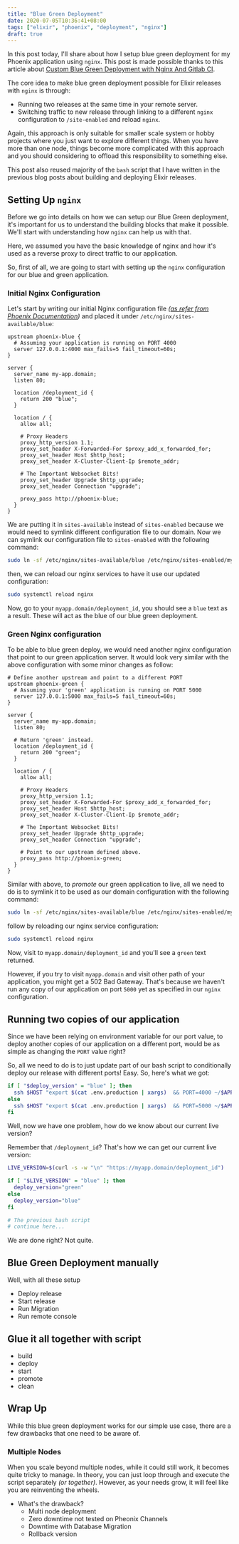 ```yaml
---
title: "Blue Green Deployment"
date: 2020-07-05T10:36:41+08:00
tags: ["elixir", "phoenix", "deployment", "nginx"]
draft: true
---
```


In this post today, I'll share about how I setup blue green deployment for my
Phoenix application using `nginx`. This post is made possible thanks to this
article about [Custom Blue Green Deployment with Nginx And Gitlab CI][0].

The core idea to make blue green deployment possible for Elixir releases with
`nginx` is through:

- Running two releases at the same time in your remote server.
- Switching traffic to new release through linking to a different `nginx`
  configuration to `/site-enabled` and reload `nginx`.

Again, this approach is only suitable for smaller scale system or hobby
projects where you just want to explore different things. When you have more
than one node, things become more complicated with this approach and you should
considering to offload this responsibility to something else.

This post also reused majority of the `bash` script that I have written in the
previous blog posts about building and deploying Elixir releases.

## Setting Up `nginx`

Before we go into details on how we can setup our Blue Green deployment, it's
important for us to understand the building blocks that make it possible. We'll
start with understanding how `nginx` can help us with that.

Here, we assumed you have the basic knowledge of nginx and how it's used as a
reverse proxy to direct traffic to our application.

So, first of all, we are going to start with setting up the `nginx`
configuration for our blue and green application.

### Initial Nginx Configuration
Let's start by writing our initial Nginx configuration file
_([as refer from Phoenix Documentation][1])_ and placed it
under `/etc/nginx/sites-available/blue`:

```nginx
upstream phoenix-blue {
  # Assuming your application is running on PORT 4000
  server 127.0.0.1:4000 max_fails=5 fail_timeout=60s;
}

server {
  server_name my-app.domain;
  listen 80;

  location /deployment_id {
    return 200 "blue";
  }

  location / {
    allow all;

    # Proxy Headers
    proxy_http_version 1.1;
    proxy_set_header X-Forwarded-For $proxy_add_x_forwarded_for;
    proxy_set_header Host $http_host;
    proxy_set_header X-Cluster-Client-Ip $remote_addr;

    # The Important Websocket Bits!
    proxy_set_header Upgrade $http_upgrade;
    proxy_set_header Connection "upgrade";

    proxy_pass http://phoenix-blue;
  }
}
```

We are putting it in `sites-available` instead of `sites-enabled` because we
would need to symlink different configuration file to our domain. Now we can
symlink our configuration file to `sites-enabled` with the following command:

```sh
sudo ln -sf /etc/nginx/sites-available/blue /etc/nginx/sites-enabled/myapp.domain
```

then, we can reload our nginx services to have it use our updated
configuration:

```sh
sudo systemctl reload nginx
```

Now, go to your `myapp.domain/deployment_id`, you should see a `blue` text as a
result.  These will act as the blue of our blue green deployment.

### Green Nginx configuration

To be able to blue green deploy, we would need another nginx configuration that
point to our green application server. It would look very similar with the
above configuration with some minor changes as follow:

```nginx
# Define another upstream and point to a different PORT
upstream phoenix-green {
  # Assuming your 'green' application is running on PORT 5000
  server 127.0.0.1:5000 max_fails=5 fail_timeout=60s;
}

server {
  server_name my-app.domain;
  listen 80;

  # Return 'green' instead.
  location /deployment_id {
    return 200 "green";
  }

  location / {
    allow all;

    # Proxy Headers
    proxy_http_version 1.1;
    proxy_set_header X-Forwarded-For $proxy_add_x_forwarded_for;
    proxy_set_header Host $http_host;
    proxy_set_header X-Cluster-Client-Ip $remote_addr;

    # The Important Websocket Bits!
    proxy_set_header Upgrade $http_upgrade;
    proxy_set_header Connection "upgrade";

    # Point to our upstream defined above.
    proxy_pass http://phoenix-green;
  }
}
```

Similar with above, to _promote_ our green application to live, all we need
to do is to symlink it to be used as our domain configuration with the
following command:
```sh
sudo ln -sf /etc/nginx/sites-available/blue /etc/nginx/sites-enabled/myapp.domain
```

follow by reloading our nginx service configuration:

```sh
sudo systemctl reload nginx
```

Now, visit to `myapp.domain/deployment_id` and you'll see a `green`
text returned.

However, if you try to visit `myapp.domain` and visit other path
of your application, you might get a 502 Bad Gateway. That's because we
haven't run any copy of our application on port `5000` yet as specified in
our `nginx` configuration.

## Running two copies of our application

Since we have been relying on environment variable for our port value, to
deploy another copies of our application on a different port, would be as
simple as changing the `PORT` value right?

So, all we need to do is to just update part of our bash script to
conditionally deploy our release with different ports! Easy. So, here's what we
got:

```bash
if [ "$deploy_version" = "blue" ]; then
  ssh $HOST "export $(cat .env.production | xargs)  && PORT=4000 ~/$APP_NAME/$APP_VSN/bin/$APP_NAME daemon"
else
  ssh $HOST "export $(cat .env.production | xargs)  && PORT=5000 ~/$APP_NAME/$APP_VSN/bin/$APP_NAME daemon"
fi
```

Well, now we have one problem, how do we know about our current live version?

Remember that `/deployment_id`? That's how we can get our current live
version:

```bash
LIVE_VERSION=$(curl -s -w "\n" "https://myapp.domain/deployment_id")

if [ "$LIVE_VERSION" = "blue" ]; then
  deploy_version="green"
else
  deploy_version="blue"
fi

# The previous bash script
# continue here...
```

We are done right? Not quite.

## Blue Green Deployment manually

Well, with all these setup

- Deploy release
- Start release
- Run Migration
- Run remote console

## Glue it all together with script

- build
- deploy
- start
- promote
- clean

## Wrap Up

While this blue green deployment works for our simple use case, there are a few
drawbacks that one need to be aware of.

### Multiple Nodes

When you scale beyond multiple nodes, while it could still work, it becomes
quite tricky to manage. In theory, you can just loop through and execute the
script separately _(or together)_. However, as your needs grow, it will feel
like you are reinventing the wheels.

- What's the drawback?
  - Multi node deployment
  - Zero downtime not tested on Pheonix Channels
  - Downtime with Database Migration
  - Rollback version






[0]: https://www.kimsereylam.com/gitlab/nginx/dotnetcore/ubuntu/2019/01/04/custom-blue-green-deployment-with-nginx-and-gitlab-ci.html
[1]: https://hexdocs.pm/phoenix/1.3.0-rc.1/phoenix_behind_proxy.html
